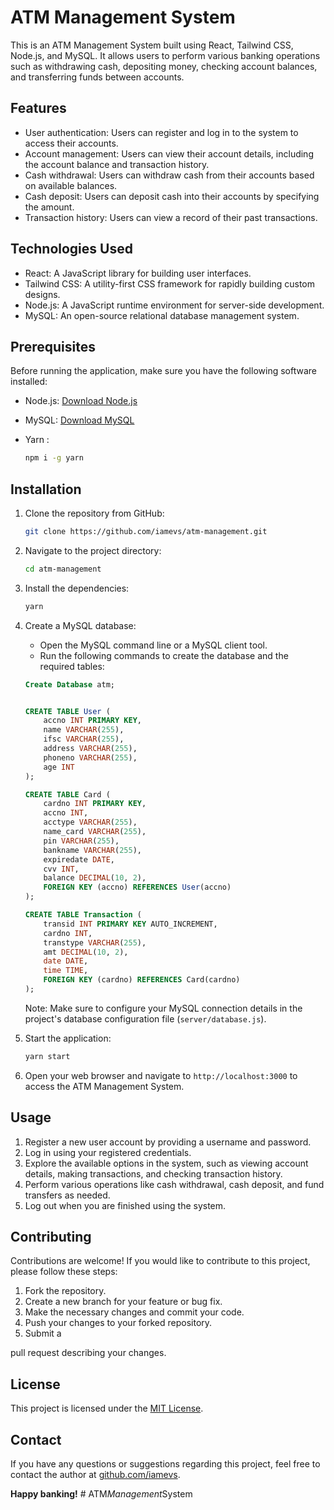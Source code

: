 # ATM Management System

This is an ATM Management System built using React, Tailwind CSS, Node.js, and MySQL. It allows users to perform various banking operations such as withdrawing cash, depositing money, checking account balances, and transferring funds between accounts.

## Features

- User authentication: Users can register and log in to the system to access their accounts.
- Account management: Users can view their account details, including the account balance and transaction history.
- Cash withdrawal: Users can withdraw cash from their accounts based on available balances.
- Cash deposit: Users can deposit cash into their accounts by specifying the amount.
- Transaction history: Users can view a record of their past transactions.

## Technologies Used

- React: A JavaScript library for building user interfaces.
- Tailwind CSS: A utility-first CSS framework for rapidly building custom designs.
- Node.js: A JavaScript runtime environment for server-side development.
- MySQL: An open-source relational database management system.

## Prerequisites

Before running the application, make sure you have the following software installed:

- Node.js: [Download Node.js](https://nodejs.org)
- MySQL: [Download MySQL](https://www.mysql.com/downloads/)
- Yarn : 

    ```bash
    npm i -g yarn
    ```

## Installation

1.  Clone the repository from GitHub:

    ```bash
    git clone https://github.com/iamevs/atm-management.git
    ```

2.  Navigate to the project directory:

    ```bash
    cd atm-management
    ```

3.  Install the dependencies:

    ```bash
    yarn
    ```

4.  Create a MySQL database:

    - Open the MySQL command line or a MySQL client tool.
    - Run the following commands to create the database and the required tables:

    ```sql
    Create Database atm;

    
    CREATE TABLE User ( 
        accno INT PRIMARY KEY,
        name VARCHAR(255),
        ifsc VARCHAR(255),
        address VARCHAR(255),
        phoneno VARCHAR(255),
        age INT
    );
    
    CREATE TABLE Card (
        cardno INT PRIMARY KEY,
        accno INT,
        acctype VARCHAR(255),
        name_card VARCHAR(255),
        pin VARCHAR(255),
        bankname VARCHAR(255),
        expiredate DATE,
        cvv INT,
        balance DECIMAL(10, 2),
        FOREIGN KEY (accno) REFERENCES User(accno)
    );  
    
    CREATE TABLE Transaction (
        transid INT PRIMARY KEY AUTO_INCREMENT,
        cardno INT,
        transtype VARCHAR(255),
        amt DECIMAL(10, 2),
        date DATE,
        time TIME,
        FOREIGN KEY (cardno) REFERENCES Card(cardno)
    );
    ```

     Note: Make sure to configure your MySQL connection details in the project's database configuration file (`server/database.js`).

5. Start the application:

   ```bash
   yarn start
   ```

6. Open your web browser and navigate to `http://localhost:3000` to access the ATM Management System.

## Usage

1. Register a new user account by providing a username and password.
2. Log in using your registered credentials.
3. Explore the available options in the system, such as viewing account details, making transactions, and checking transaction history.
4. Perform various operations like cash withdrawal, cash deposit, and fund transfers as needed.
5. Log out when you are finished using the system.

## Contributing

Contributions are welcome! If you would like to contribute to this project, please follow these steps:

1. Fork the repository.
2. Create a new branch for your feature or bug fix.
3. Make the necessary changes and commit your code.
4. Push your changes to your forked repository.
5. Submit a

pull request describing your changes.

## License

This project is licensed under the [MIT License](LICENSE).

## Contact

If you have any questions or suggestions regarding this project, feel free to contact the author at [github.com/iamevs](https://github.com/iamevs).

**Happy banking!**
#   A T M _ M a n a g e m e n t _ S y s t e m  
 